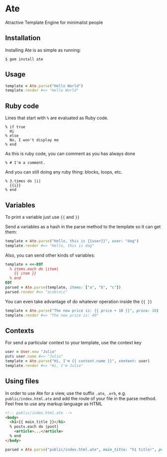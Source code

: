 Ate
====

Atractive Template Engine for minimalist people

## Installation

Installing Ate is as simple as running:

```
$ gem install ate
```

Usage
-----

```ruby
template = Ate.parse("Hello World")
template.render #=> "Hello World"
```

## Ruby code

Lines that start with `%` are evaluated as Ruby code.

```
% if true
  Hi
% else
  No, I won't display me
% end
```

As this is ruby code, you can comment as you has always done

```
% # I'm a comment.
```

And you can still doing any ruby thing: blocks, loops, etc.

```
% 3.times do |i|
  {{i}}
% end
```

## Variables

To print a variable just use `{{` and `}}`

Send a variables as a hash in the parse method to the template so it can get them:

```ruby
template = Ate.parse("Hello, this is {{user}}", user: "dog")
template.render #=> "Hello, this is dog"
```

Also, you can send other kinds of variables:

```ruby
template = <<-EOT
  % items.each do |item|
    {{ item }}
  % end
EOT
parsed = Ate.parse(template, items: ["a", "b", "c"])
parsed.render #=> "a\nb\n\c"
```

You can even take advantage of do whatever operation inside the `{{ }}`

```ruby
template = Ate.parse("The new price is: {{ price + 10 }}", price: 30)
template.render #=> "The new price is: 40"
```

## Contexts

For send a particular context to your template, use the context key

```ruby
user = User.new "Julio"
puts user.name #=> "Julio"
template = Ate.parse("Hi, I'm {{ context.name }}", context: user)
template.render #=> "Hi, I'm Julio"
```

## Using files

In order to use Ate for a view, use the suffix `.ate`, `.erb`, e.g. `public/index.html.ate` and add the route of your file in the parse method. Feel free to use any markup language as HTML

```html
<!-- public/index.html.ate -->
<body>
  <h1>{{ main_title }}</h1>
  % posts.each do |post|
    <article>...</article>
  % end
</body>
```

```ruby
parsed = Ate.parse("public/index.html.ate", main_title: "h1 title!", posts: array_of_posts)
```